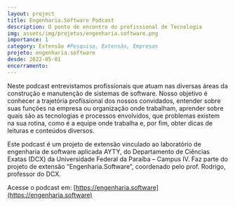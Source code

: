 ```yaml
---
layout: project
title: Engenharia.Software Podcast
description: O ponto de encontro do profissional de Tecnologia
img: assets/img/projetos/engenharia.software.png
importance: 1
category: Extensão #Pesquisa, Extensão, Empresas
projeto: engenharia.software
desde: 2022-05-01
encerramento: 
---
```


Neste podcast entrevistamos profissionais que atuam nas diversas áreas da construção e manutenção de sistemas de software. Nosso objetivo é conhecer a trajetória profissional dos nossos convidados, entender sobre suas funções na empresa ou organização onde trabalham, aprender sobre quais são as tecnologias e processos envolvidos, que problemas existem na sua rotina, como é a equipe onde trabalha e, por fim, obter dicas de leituras e conteúdos diversos.

Este podcast é um projeto de extensão vinculado ao laboratório de engenharia de software aplicada AYTY, do Departamento de Ciências Exatas (DCX) da Universidade Federal da Paraíba – Campus IV. Faz parte do projeto de extensão “Engenharia.Software”, coordenado pelo prof. Rodrigo, professor do DCX.

Acesse o podcast em: [https://engenharia.software](https://engenharia.software)

